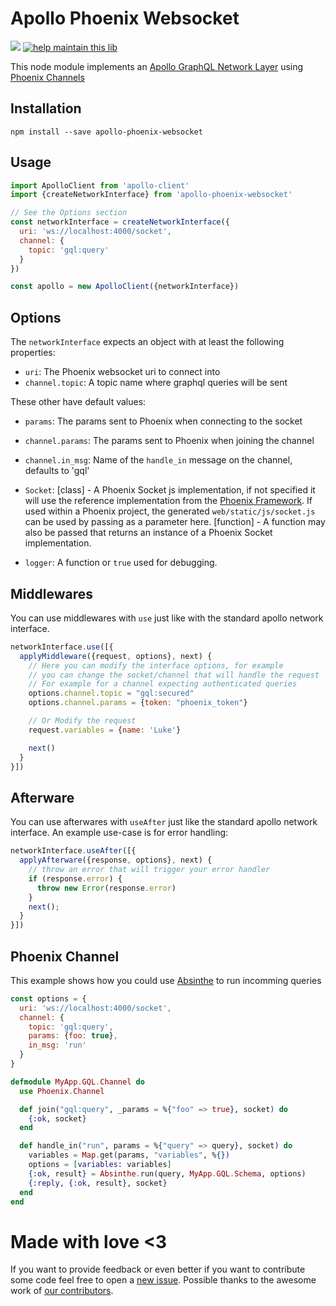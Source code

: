 # Apollo Phoenix Websocket

<a href="https://travis-ci.org/vic/apollo-phoenix-websocket"><img src="https://travis-ci.org/vic/apollo-phoenix-websocket.svg"></a>
[![help maintain this lib](https://img.shields.io/badge/looking%20for%20maintainer-DM%20%40vborja-663399.svg)](https://twitter.com/vborja)


This node module implements an [Apollo GraphQL Network Layer] using [Phoenix Channels]

## Installation

```shell
npm install --save apollo-phoenix-websocket
```

## Usage

```javascript
import ApolloClient from 'apollo-client'
import {createNetworkInterface} from 'apollo-phoenix-websocket'

// See the Options section
const networkInterface = createNetworkInterface({
  uri: 'ws://localhost:4000/socket',
  channel: {
    topic: 'gql:query'
  }
})

const apollo = new ApolloClient({networkInterface})
```

## Options

The `networkInterface` expects an object with at least the following
properties:

- `uri`: The Phoenix websocket uri to connect into
- `channel.topic`: A topic name where graphql queries will be sent

These other have default values:

- `params`: The params sent to Phoenix when connecting to the socket
- `channel.params`: The params sent to Phoenix when joining the channel
- `channel.in_msg`: Name of the `handle_in` message on the channel, defaults to 'gql'

- `Socket`: [class] - A Phoenix Socket js implementation, if not specified it will
            use the reference implementation from the [Phoenix Framework](https://github.com/phoenixframework/phoenix). If used within a Phoenix project, the generated `web/static/js/socket.js` can be used by passing as a parameter here.
            [function] - A function may also be passed that returns an instance of a Phoenix Socket implementation.
- `logger`: A function or `true` used for debugging.

## Middlewares

You can use middlewares with `use` just like with
the standard apollo network interface.

```javascript
networkInterface.use([{
  applyMiddleware({request, options}, next) {
    // Here you can modify the interface options, for example
    // you can change the socket/channel that will handle the request
    // For example for a channel expecting authenticated queries
    options.channel.topic = "gql:secured"
    options.channel.params = {token: "phoenix_token"}

    // Or Modify the request
    request.variables = {name: 'Luke'}

    next()
  }
}])
```

## Afterware

You can use afterwares with `useAfter` just like the standard
apollo network interface. An example use-case is for error handling:

```javascript
networkInterface.useAfter([{
  applyAfterware({response, options}, next) {
    // throw an error that will trigger your error handler
    if (response.error) {
      throw new Error(response.error)
    }
    next();
  }
}])
```

## Phoenix Channel

This example shows how you could use [Absinthe] to run incomming queries

```javascript
const options = {
  uri: 'ws://localhost:4000/socket',
  channel: {
    topic: 'gql:query',
    params: {foo: true},
    in_msg: 'run'
  }
}
```

```elixir
defmodule MyApp.GQL.Channel do
  use Phoenix.Channel

  def join("gql:query", _params = %{"foo" => true}, socket) do
    {:ok, socket}
  end

  def handle_in("run", params = %{"query" => query}, socket) do
    variables = Map.get(params, "variables", %{})
    options = [variables: variables]
    {:ok, result} = Absinthe.run(query, MyApp.GQL.Schema, options)
    {:reply, {:ok, result}, socket}
  end
end
```

# Made with love <3

If you want to provide feedback or even better if you want to contribute some code feel free to open a [new issue]. 
Possible thanks to the awesome work of [our contributors].


[Apollo GraphQL Network Layer]: http://dev.apollodata.com/core/network.html
[Phoenix Channels]: http://www.phoenixframework.org/docs/channels
[Absinthe]: http://absinthe-graphql.org/
[new issue]: https://github.com/vic/apollo-phoenix-websocket/issues
[our contributors]: https://github.com/vic/apollo-phoenix-websocket/graphs/contributors
